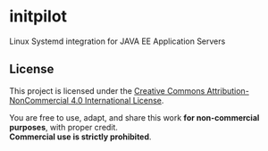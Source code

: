# initpilot
Linux Systemd integration for JAVA EE Application Servers

## License
This project is licensed under the [Creative Commons Attribution-NonCommercial 4.0 International License](https://creativecommons.org/licenses/by-nc/4.0/).

You are free to use, adapt, and share this work **for non-commercial purposes**, with proper credit.  
**Commercial use is strictly prohibited**.
